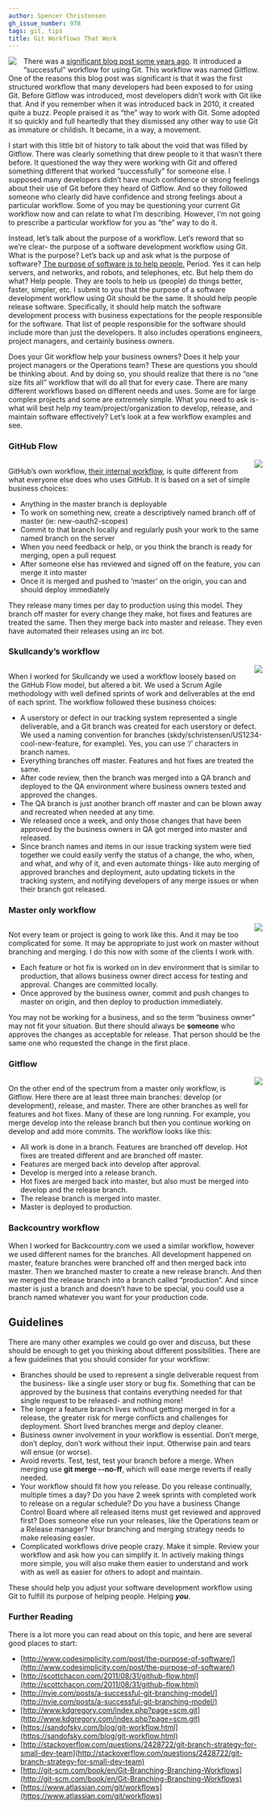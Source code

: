 ```yaml
---
author: Spencer Christensen
gh_issue_number: 978
tags: git, tips
title: Git Workflows That Work
---
```




<div class="separator" style="clear: both; text-align: center;"><a href="/blog/2014/05/02/git-workflows-that-work/image-0-big.png" imageanchor="1" style="clear: left; float: left; margin-bottom: 1em; margin-right: 1em;"><img border="0" src="/blog/2014/05/02/git-workflows-that-work/image-0.png"/></a></div>

There was a [significant blog post some years ago](http://nvie.com/posts/a-successful-git-branching-model/).  It introduced a “successful” workflow for using Git.  This workflow was named Gitflow.  One of the reasons this blog post was significant is that it was the first structured workflow that many developers had been exposed to for using Git.  Before Gitflow was introduced, most developers didn’t work with Git like that.  And if you remember when it was introduced back in 2010, it created quite a buzz.  People praised it as “the” way to work with Git.  Some adopted it so quickly and full heartedly that they dismissed any other way to use Git as immature or childish.  It became, in a way, a movement.

I start with this little bit of history to talk about the void that was filled by Gitflow.  There was clearly something that drew people to it that wasn’t there before.  It questioned the way they were working with Git and offered something different that worked “successfully” for someone else.  I supposed many developers didn’t have much confidence or strong feelings about their use of Git before they heard of Gitflow.  And so they followed someone who clearly did have confidence and strong feelings about a particular workflow.  Some of you may be questioning your current Git workflow now and can relate to what I’m describing.  However, I’m not going to prescribe a particular workflow for you as “the” way to do it.

Instead, let’s talk about the purpose of a workflow.  Let’s reword that so we’re clear- the purpose of a software development workflow using Git.  What is the purpose?  Let’s back up and ask what is the purpose of software?  [The purpose of software is to help people.](http://www.codesimplicity.com/post/the-purpose-of-software/)  Period.  Yes it can help servers, and networks, and robots, and telephones, etc.  But help them do what?  Help people.  They are tools to help us (people) do things better, faster, simpler, etc.  I submit to you that the purpose of a software development workflow using Git should be the same.  It should help people release software.  Specifically, it should help match the software development process with business expectations for the people responsible for the software.  That list of people responsible for the software should include more than just the developers.  It also includes operations engineers, project managers, and certainly business owners.

Does your Git workflow help your business owners?  Does it help your project managers or the Operations team?  These are questions you should be thinking about.  And by doing so, you should realize that there is no “one size fits all” workflow that will do all that for every case.  There are many different workflows based on different needs and uses.  Some are for large complex projects and some are extremely simple.  What you need to ask is- what will best help my team/project/organization to develop, release, and maintain software effectively?  Let’s look at a few workflow examples and see.

### GitHub Flow

 

<div class="separator" style="clear: both; text-align: center;"><a href="/blog/2014/05/02/git-workflows-that-work/image-1-big.jpeg" imageanchor="1" style="clear: right; float: right; margin-bottom: 1em; margin-left: 1em;"><img border="0" src="/blog/2014/05/02/git-workflows-that-work/image-1.jpeg"/></a></div>

 

GitHub’s own workflow, [their internal workflow](http://scottchacon.com/2011/08/31/github-flow.html), is quite different from what everyone else does who uses GitHub.  It is based on a set of simple business choices:

- Anything in the master branch is deployable
- To work on something new, create a descriptively named branch off of master (ie: new-oauth2-scopes)
- Commit to that branch locally and regularly push your work to the same named branch on the server
- When you need feedback or help, or you think the branch is ready for merging, open a pull request
- After someone else has reviewed and signed off on the feature, you can merge it into master
- Once it is merged and pushed to ‘master’ on the origin, you can and should deploy immediately

They release many times per day to production using this model.  They branch off master for every change they make, hot fixes and features are treated the same.  Then they merge back into master and release.  They even have automated their releases using an irc bot.

### Skullcandy’s workflow

<div class="separator" style="clear: both; text-align: center;"><a href="http://1.bp.blogspot.com/-AX-_EhIL6v0/U2Po8uyGNcI/AAAAAAAAAUo/5EYh2pZhwd8/s1600/git_workflow_skullcandy+(1).jpg" imageanchor="1" style="clear: right; float: right; margin-bottom: 1em; margin-left: 1em;"><img border="0" src="/blog/2014/05/02/git-workflows-that-work/image-2.jpeg"/></a></div>

When I worked for Skullcandy we used a workflow loosely based on the GitHub Flow model, but altered a bit.  We used a Scrum Agile methodology with well defined sprints of work and deliverables at the end of each sprint.  The workflow followed these business choices:

- A userstory or defect in our tracking system represented a single deliverable, and a Git branch was created for each userstory or defect.  We used a naming convention for branches (skdy/schristensen/US1234-cool-new-feature, for example).  Yes, you can use ‘/’ characters in branch names.
- Everything branches off master.  Features and hot fixes are treated the same.
- After code review, then the branch was merged into a QA branch and deployed to the QA environment where business owners tested and approved the changes.
- The QA branch is just another branch off master and can be blown away and recreated when needed at any time.
- We released once a week, and only those changes that have been approved by the business owners in QA got merged into master and released.
- Since branch names and items in our issue tracking system were tied together we could easily verify the status of a change, the who, when, and what, and why of it, and even automate things- like auto merging of approved branches and deployment, auto updating tickets in the tracking system, and notifying developers of any merge issues or when their branch got released.

 

### Master only workflow

<div class="separator" style="clear: both; text-align: center;"><a href="/blog/2014/05/02/git-workflows-that-work/image-3-big.jpeg" imageanchor="1" style="clear: right; float: right; margin-bottom: 1em; margin-left: 1em;"><img border="0" src="/blog/2014/05/02/git-workflows-that-work/image-3.jpeg"/></a></div>

Not every team or project is going to work like this.  And it may be too complicated for some.  It may be appropriate to just work on master without branching and merging.  I do this now with some of the clients I work with.

- Each feature or hot fix is worked on in dev environment that is similar to production, that allows business owner direct access for testing and approval.  Changes are committed locally.
- Once approved by the business owner, commit and push changes to master on origin, and then deploy to production immediately.

You may not be working for a business, and so the term “business owner” may not fit your 
situation.  But there should always be **someone** who approves the changes as acceptable for release.  That person should be the same one who requested the change in the first place.

### Gitflow

<div class="separator" style="clear: both; text-align: center;"><a href="/blog/2014/05/02/git-workflows-that-work/image-4-big.jpeg" imageanchor="1" style="clear: right; float: right; margin-bottom: 1em; margin-left: 1em;"><img border="0" src="/blog/2014/05/02/git-workflows-that-work/image-4.jpeg"/></a></div>

 

On the other end of the spectrum from a master only workflow, is Gitflow.  Here there are at least three main branches: develop (or development), release, and master.  There are other branches as well for features and hot fixes.  Many of these are long running.  For example, you merge develop into the release branch but then you continue working on develop and add more commits.  The workflow looks like this:

- All work is done in a branch.  Features are branched off develop.  Hot fixes are treated different and are branched off master.
- Features are merged back into develop after approval.
- Develop is merged into a release branch.
- Hot fixes are merged back into master, but also must be merged into develop and the release branch.
- The release branch is merged into master.
- Master is deployed to production.

### Backcountry workflow

When I worked for Backcountry.com we used a similar workflow, however we used different names for the branches.  All development happened on master, feature branches were branched off and then merged back into master.  Then we branched master to create a new release branch.  And then we merged the release branch into a branch called “production”.  And since master is just a branch and doesn’t have to be special, you could use a branch named whatever you want for your production code.

## Guidelines

There are many other examples we could go over and discuss, but these should be enough to get you thinking about different possibilities.  There are a few guidelines that you should consider for your workflow:

- Branches should be used to represent a single deliverable request from the business- like a single user story or bug fix.  Something that can be approved by the business that contains everything needed for that single request to be released- and nothing more!
- The longer a feature branch lives without getting merged in for a release, the greater risk for merge conflicts and challenges for deployment.  Short lived branches merge and deploy cleaner.
- Business owner involvement in your workflow is essential.  Don’t merge, don’t deploy, don’t work without their input.  Otherwise pain and tears will ensue (or worse).
- Avoid reverts.  Test, test, test your branch before a merge.  When merging use **git merge --no-ff**, which will ease merge reverts if really needed.
- Your workflow should fit how you release.  Do you release continually, multiple times a day?  Do you have 2 week sprints with completed work to release on a regular schedule?  Do you have a business Change Control Board where all released items must get reviewed and approved first?  Does someone else run your releases, like the Operations team or a Release manager?  Your branching and merging strategy needs to make releasing easier.
- Complicated workflows drive people crazy.  Make it simple.  Review your workflow and ask how you can simplify it.  In actively making things more simple, you will also make them easier to understand and work with as well as easier for others to adopt and maintain.

These should help you adjust your software development workflow using Git to fulfill its purpose of helping people.  Helping ***you***.

### Further Reading

There is a lot more you can read about on this topic, and here are several good places to start:

- [http://www.codesimplicity.com/post/the-purpose-of-software/](http://www.codesimplicity.com/post/the-purpose-of-software/)
- [http://scottchacon.com/2011/08/31/github-flow.html](http://scottchacon.com/2011/08/31/github-flow.html)
- [http://nvie.com/posts/a-successful-git-branching-model/](http://nvie.com/posts/a-successful-git-branching-model/)
- [http://www.kdgregory.com/index.php?page=scm.git](http://www.kdgregory.com/index.php?page=scm.git)
- [https://sandofsky.com/blog/git-workflow.html](https://sandofsky.com/blog/git-workflow.html)
- [http://stackoverflow.com/questions/2428722/git-branch-strategy-for-small-dev-team](http://stackoverflow.com/questions/2428722/git-branch-strategy-for-small-dev-team)
- [http://git-scm.com/book/en/Git-Branching-Branching-Workflows](http://git-scm.com/book/en/Git-Branching-Branching-Workflows)
- [https://www.atlassian.com/git/workflows](https://www.atlassian.com/git/workflows)


